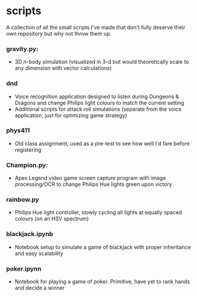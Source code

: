 # scripts
A collection of all the small scripts I've made that don't fully deserve their own repository but why not throw them up.

### gravity.py:
- 3D n-body simulation (visualized in 3-d but would theoretically scale to any dimension with vector calculations)

### dnd
- Voice recognition application designed to listen during Dungeons & Dragons and change Philips light colours to match the current setting
- Additional scripts for attack roll simulations (separate from the voice application, just for optimizing game strategy)

### phys411
- Old class assignment, used as a pre-test to see how well I'd fare before registering

### Champion.py:
- Apex Legend video game screen capture program with image processing/OCR to change Philips Hue lights green upon victory

### rainbow.py 
- Philips Hue light controller, slowly cycling all lights at equally spaced colours (on an HSV spectrum)

### blackjack.ipynb
- Notebook setup to simulate a game of blackjack with proper inheritance and easy scalability 

### poker.ipynn
- Notebook for playing a game of poker. Primitive, have yet to rank hands and decide a winner